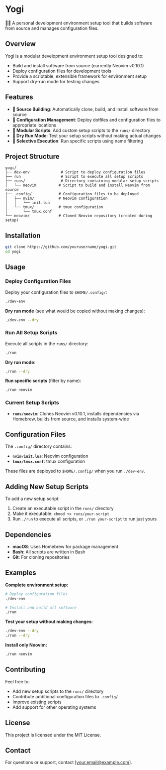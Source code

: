 # Yogi

🧘‍♂️ A personal development environment setup tool that builds software from source and manages configuration files.

## Overview

Yogi is a modular development environment setup tool designed to:
- Build and install software from source (currently Neovim v0.10.1)
- Deploy configuration files for development tools
- Provide a scriptable, extensible framework for environment setup
- Support dry-run mode for testing changes

## Features

- **🔧 Source Building**: Automatically clone, build, and install software from source
- **📁 Configuration Management**: Deploy dotfiles and configuration files to appropriate locations
- **🔀 Modular Scripts**: Add custom setup scripts to the `runs/` directory
- **🧪 Dry Run Mode**: Test your setup scripts without making actual changes
- **🎯 Selective Execution**: Run specific scripts using name filtering

## Project Structure

```
yogi/
├── dev-env              # Script to deploy configuration files
├── run                  # Script to execute all setup scripts
├── runs/                # Directory containing modular setup scripts
│   └── neovim          # Script to build and install Neovim from source
├── .config/            # Configuration files to be deployed
│   ├── nvim/           # Neovim configuration
│   │   └── init.lua
│   └── tmux/           # tmux configuration
│       └── tmux.conf
└── neovim/             # Cloned Neovim repository (created during setup)
```

## Installation

```bash
git clone https://github.com/yourusername/yogi.git
cd yogi
```

## Usage

### Deploy Configuration Files

Deploy your configuration files to `$HOME/.config/`:

```bash
./dev-env
```

**Dry run mode** (see what would be copied without making changes):
```bash
./dev-env --dry
```

### Run All Setup Scripts

Execute all scripts in the `runs/` directory:

```bash
./run
```

**Dry run mode**:
```bash
./run --dry
```

**Run specific scripts** (filter by name):
```bash
./run neovim
```

### Current Setup Scripts

- **`runs/neovim`**: Clones Neovim v0.10.1, installs dependencies via Homebrew, builds from source, and installs system-wide

## Configuration Files

The `.config/` directory contains:
- **`nvim/init.lua`**: Neovim configuration
- **`tmux/tmux.conf`**: tmux configuration

These files are deployed to `$HOME/.config/` when you run `./dev-env`.

## Adding New Setup Scripts

To add a new setup script:

1. Create an executable script in the `runs/` directory
2. Make it executable: `chmod +x runs/your-script`
3. Run `./run` to execute all scripts, or `./run your-script` to run just yours

## Dependencies

- **macOS**: Uses Homebrew for package management
- **Bash**: All scripts are written in Bash
- **Git**: For cloning repositories

## Examples

**Complete environment setup:**
```bash
# Deploy configuration files
./dev-env

# Install and build all software
./run
```

**Test your setup without making changes:**
```bash
./dev-env --dry
./run --dry
```

**Install only Neovim:**
```bash
./run neovim
```

## Contributing

Feel free to:
- Add new setup scripts to the `runs/` directory
- Contribute additional configuration files to `.config/`
- Improve existing scripts
- Add support for other operating systems

## License

This project is licensed under the MIT License.

## Contact

For questions or support, contact [your.email@example.com].
